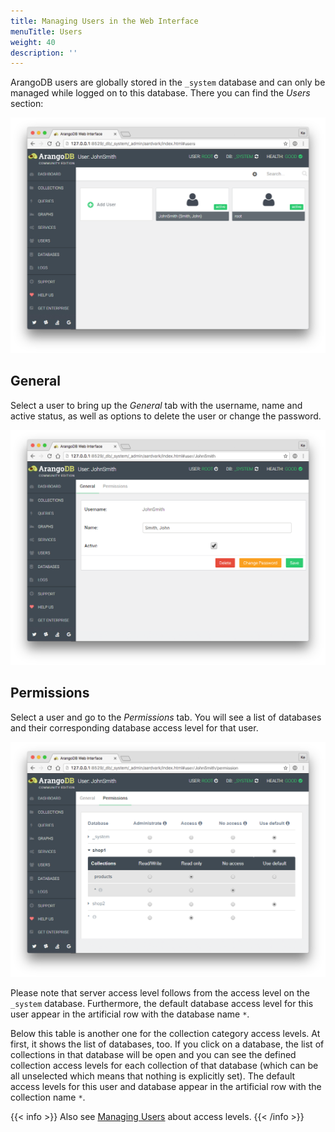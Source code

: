```yaml
---
title: Managing Users in the Web Interface
menuTitle: Users
weight: 40
description: ''
---
```

ArangoDB users are globally stored in the `_system` database and can only be
managed while logged on to this database. There you can find the *Users* section:

![Users](../../../images/users.png)

## General

Select a user to bring up the *General* tab with the username, name and active
status, as well as options to delete the user or change the password.

![User General](../../../images/userGeneral.png)

## Permissions

Select a user and go to the *Permissions* tab. You will see a list of databases
and their corresponding database access level for that user.

![User Permissions](../../../images/userPermissions.png)

Please note that server access level follows from the access level on
the `_system` database. Furthermore, the default database access level
for this user appear in the artificial row with the database name `*`.

Below this table is another one for the collection category access
levels. At first, it shows the list of databases, too. If you click on a
database, the list of collections in that database will be open and you
can see the defined collection access levels for each collection of that
database (which can be all unselected which means that nothing is
explicitly set). The default access levels for this user and database
appear in the artificial row with the collection name `*`.

{{< info >}}
Also see [Managing Users](../../operations/administration/user-management/_index.md) about access levels.
{{< /info >}}
